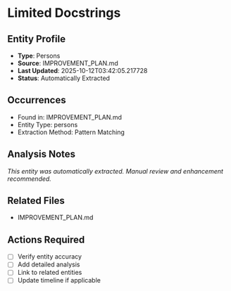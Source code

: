 # Limited Docstrings

## Entity Profile
- **Type**: Persons
- **Source**: IMPROVEMENT_PLAN.md
- **Last Updated**: 2025-10-12T03:42:05.217728
- **Status**: Automatically Extracted

## Occurrences
- Found in: IMPROVEMENT_PLAN.md
- Entity Type: persons
- Extraction Method: Pattern Matching

## Analysis Notes
*This entity was automatically extracted. Manual review and enhancement recommended.*

## Related Files
- IMPROVEMENT_PLAN.md

## Actions Required
- [ ] Verify entity accuracy
- [ ] Add detailed analysis
- [ ] Link to related entities
- [ ] Update timeline if applicable
